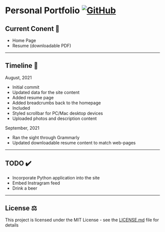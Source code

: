 # Personal Portfolio [![GitHub](https://img.shields.io/github/license/brienpacholec/-brienpacholec-?color=blue)](https://github.com/brienpacholec/-brienpacholec-/blob/master/LICENSE.md)

## Current Conent 📃

- Home Page
- Resume (downloadable PDF)

<hr>

## Timeline 📅

August, 2021

- Initial commit
- Updated data for the site content
- Added resume page
- Added breadcrumbs back to the homepage
- Included
- Styled scrollbar for PC/Mac desktop devices
- Uploaded photos and description content

September, 2021

- Ran the sight through Grammarly
- Updated downloadable resume content to match web-pages

<hr>

## TODO ✔️

- Incorporate Python application into the site
- Embed Instragram feed
- Drink a beer

<hr>

## License ⚖️

This project is licensed under the MIT License - see the [LICENSE.md](LICENSE.md) file for details
